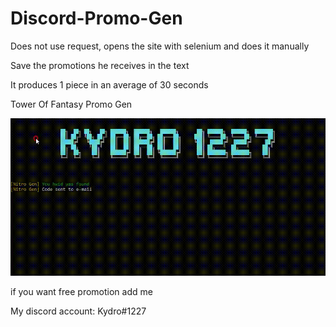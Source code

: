 # Discord-Promo-Gen

Does not use request, opens the site with selenium and does it manually

Save the promotions he receives in the text

It produces 1 piece in an average of 30 seconds

Tower Of Fantasy Promo Gen

<img src='Promo Gen.gif'>



if you want free promotion add me

My discord account: Kydro#1227
